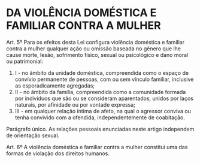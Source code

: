 # DA VIOLÊNCIA DOMÉSTICA E FAMILIAR CONTRA A MULHER

Art. 5º Para os efeitos desta Lei configura violência doméstica e familiar contra a mulher qualquer ação ou omissão baseada no gênero que lhe cause morte, lesão, sofrimento físico, sexual ou psicológico e dano moral ou patrimonial: 
1. I - no âmbito da unidade doméstica, compreendida como o espaço de convívio permanente de pessoas, com ou sem vínculo familiar, inclusive as esporadicamente agregadas; 
2. II - no âmbito da família, compreendida como a comunidade formada por indivíduos que são ou se consideram aparentados, unidos por laços naturais, por afinidade ou por vontade expressa; 
3. III - em qualquer relação íntima de afeto, na qual o agressor conviva ou tenha convivido com a ofendida, independentemente de coabitação. 

Parágrafo único. As relações pessoais enunciadas neste artigo independem de orientação sexual. 

Art. 6º A violência doméstica e familiar contra a mulher constitui uma das formas de violação dos direitos humanos. 